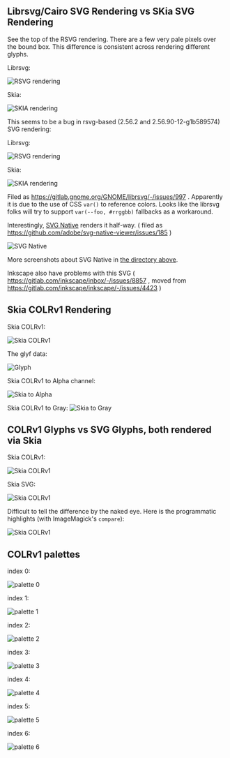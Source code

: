 ## Librsvg/Cairo SVG Rendering vs SKia SVG Rendering

See the top of the RSVG rendering. There are a few very pale pixels over the bound box. This difference
is consistent across rendering different glyphs.

Librsvg:

![RSVG rendering](screenshots/ftgrid-rsvg.png)

Skia:

![SKIA rendering](screenshots/ftgrid-skia.png)

This seems to be a bug in rsvg-based (2.56.2 and 2.56.90-12-g1b589574) SVG rendering:

Librsvg:

![RSVG rendering](screenshots/ftgrid-Nabla-rsvg.png)

Skia:

![SKIA rendering](screenshots/ftgrid-Nabla-skia.png)

Filed as https://gitlab.gnome.org/GNOME/librsvg/-/issues/997 . Apparently it
is due to the use of CSS `var()` to reference colors. Looks like the
librsvg folks will try to support `var(--foo, #rrggbb)` fallbacks
as a workaround.

Interestingly, [SVG Native](https://github.com/adobe/svg-native-viewer) renders it half-way.
( filed as https://github.com/adobe/svg-native-viewer/issues/185 )

![SVG Native](../svg-native/ftgrid-14.png)

More screenshots about SVG Native in [the directory above](../svg-native/).

Inkscape also have problems with this SVG ( https://gitlab.com/inkscape/inbox/-/issues/8857 , moved from
https://gitlab.com/inkscape/inkscape/-/issues/4423 )

## Skia COLRv1 Rendering

Skia COLRv1:

![Skia COLRv1](screenshots/ftgrid-colrv1.png)

The glyf data:

![Glyph](screenshots/ftgrid-glyf.png)

Skia COLRv1 to Alpha channel:

![Skia to Alpha](screenshots/ftgrid-kAlpha.png)

Skia COLRv1 to Gray:
![Skia to Gray](screenshots/ftgrid-kGray.png)

## COLRv1 Glyphs vs SVG Glyphs, both rendered via Skia

Skia COLRv1:

![Skia COLRv1](screenshots/ftgrid-colrv1.png)

Skia SVG:

![Skia COLRv1](screenshots/ftgrid-SVG.png)

Difficult to tell the difference by the naked eye. Here is the programmatic highlights (with ImageMagick's `compare`):

![Skia COLRv1](screenshots/ftgrid-diff.png)

## COLRv1 palettes

index 0:

![palette 0](screenshots/ftgrid-palette0.png)

index 1:

![palette 1](screenshots/ftgrid-palette1.png)

index 2:

![palette 2](screenshots/ftgrid-palette2.png)

index 3:

![palette 3](screenshots/ftgrid-palette3.png)

index 4:

![palette 4](screenshots/ftgrid-palette4.png)

index 5:

![palette 5](screenshots/ftgrid-palette5.png)

index 6:

![palette 6](screenshots/ftgrid-palette6.png)
